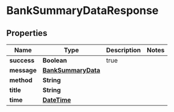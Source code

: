 
# BankSummaryDataResponse

## Properties
Name | Type | Description | Notes
------------ | ------------- | ------------- | -------------
**success** | **Boolean** | true | 
**message** | [**BankSummaryData**](BankSummaryData.md) |  | 
**method** | **String** |  | 
**title** | **String** |  | 
**time** | [**DateTime**](DateTime.md) |  | 



